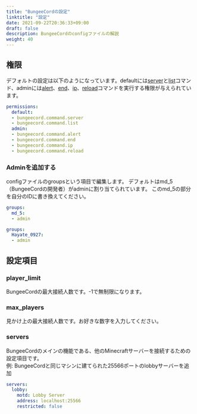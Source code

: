 ```yaml
---
title: "BungeeCordの設定"
linktitle: "設定"
date: 2021-09-22T20:36:33+09:00
draft: false
description: BungeeCordのconfigファイルの解説
weight: 40
---
```


## 権限
デフォルトの設定は以下のようになっています。defaultには[server](https://docs.hyte.jp/docs/bungeecord/command/#server)と[list](https://docs.hyte.jp/docs/bungeecord/command/#list)コマンド、adminには[alert](https://docs.hyte.jp/docs/bungeecord/command/#alert)、[end](https://docs.hyte.jp/docs/bungeecord/command/#end)、[ip](https://docs.hyte.jp/docs/bungeecord/command/#ip)、[reload](https://docs.hyte.jp/docs/bungeecord/command/#reload)コマンドを実行する権限が与えられています。
```yml
permissions:
  default:
  - bungeecord.command.server
  - bungeecord.command.list
  admin:
  - bungeecord.command.alert
  - bungeecord.command.end
  - bungeecord.command.ip
  - bungeecord.command.reload
```
### Adminを追加する
configファイルのgroupsという項目で編集します。
デフォルトはmd_5（BungeeCordの開発者）がadminに割り当てられています。
このmd_5の部分を自分のIDに書き換えてください。
```yml
groups:
  md_5:
  - admin
```
```yml
groups:
  Hayate_0927:
  - admin
```

## 設定項目
### player_limit
BungeeCordの最大接続人数です。-1で無制限になります。
### max_players
見かけ上の最大接続人数です。お好きな数字を入力してください。
### servers
BungeeCordのメインの機能である、他のMinecraftサーバーを接続するための設定項目です。  
例: BungeeCordと同じマシンに建てられた25566ポートのlobbyサーバーを追加
```yml
servers:
  lobby:
    motd: Lobby Server
	address: localhost:25566
	restricted: false
```